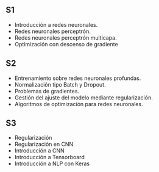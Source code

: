 
## S1
- Introducción a redes neuronales.
- Redes neuronales perceptrón.
- Redes neuronales perceptrón multicapa.
- Optimización con descenso de gradiente

## S2
- Entrenamiento sobre redes neuronales profundas.
- Normalización tipo Batch y Dropout.
- Problemas de gradientes.
- Gestión del ajuste del modelo mediante regularización.
- Algoritmos de optimización para redes neuronales.

## S3
- Regularización
- Regularización en CNN
- Introducción a CNN
- Introducción a Tensorboard
- Introducción a NLP con Keras